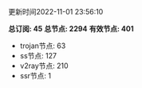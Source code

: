 更新时间2022-11-01 23:56:10

**总订阅: 45**
**总节点: 2294**
**有效节点: 401**
- trojan节点: 63
- ss节点: 127
- v2ray节点: 210
- ssr节点: 1
